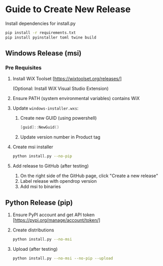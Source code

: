 # Guide to Create New Release

Install dependencies for install.py

```bash
pip install -r requirements.txt
pip install pyinstaller toml twine build
```

## Windows Release (msi)

### Pre Requisites

1. Install WiX Toolset [https://wixtoolset.org/releases/]

    (Optional: Install WiX Visual Studio Extension)

2. Ensure PATH (system environmental variables) contains WiX

3. Update `windows-installer.wxs`:

    1. Create new GUID (using powershell)

        ```powershell
        [guid]::NewGuid()
        ```

    2. Update version number in Product tag

4. Create msi installer

    ```bash
    python install.py --no-pip
    ```

5. Add release to GitHub (after testing)

    1. On the right side of the GitHub page, click "Create a new release"
    2. Label release with opendrop version
    3. Add msi to binaries

## Python Release (pip)

1. Ensure PyPI account and get API token [https://pypi.org/manage/account/token/]

2. Create distributions

    ```bash
    python install.py --no-msi
    ```

3. Upload (after testing)

    ```bash
    python install.py --no-msi --no-pip --upload
    ```
